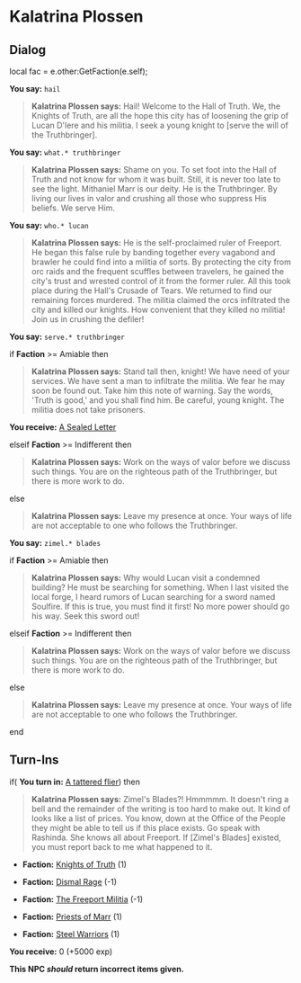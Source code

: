 # Kalatrina Plossen
## Dialog

local fac = e.other:GetFaction(e.self);



**You say:** `hail`



>**Kalatrina Plossen says:** Hail!  Welcome to the Hall of Truth.  We, the Knights of Truth, are all the hope this city has of loosening the grip of Lucan D'lere and his militia.  I seek a young knight to [serve the will of the Truthbringer].

**You say:** `what.* truthbringer`



>**Kalatrina Plossen says:** Shame on you.  To set foot into the Hall of Truth and not know for whom it was built.  Still, it is never too late to see the light.  Mithaniel Marr is our deity.  He is the Truthbringer.  By living our lives in valor and crushing all those who suppress His beliefs. We serve Him.

**You say:** `who.* lucan`



>**Kalatrina Plossen says:** He is the self-proclaimed ruler of Freeport.  He began this false rule by banding together every vagabond and brawler he could find into a militia of sorts.  By protecting the city from orc raids and the frequent scuffles between travelers, he gained the city's trust and wrested control of it from the former ruler.  All this took place during the Hall's Crusade of Tears.  We returned to find our remaining forces murdered.  The militia claimed the orcs infiltrated the city and killed our knights.  How convenient that they killed no militia!  Join us in crushing the defiler!

**You say:** `serve.* truthbringer`



if **Faction** >= Amiable then



>**Kalatrina Plossen says:** Stand tall then, knight! We have need of your services. We have sent a man to infiltrate the militia. We fear he may soon be found out. Take him this note of warning. Say the words, 'Truth is good,' and you shall find him. Be careful, young knight. The militia does not take prisoners.



**You receive:**  [A Sealed Letter](/item/18817)


elseif **Faction** >= Indifferent then



>**Kalatrina Plossen says:** Work on the ways of valor before we discuss such things. You are on the righteous path of the Truthbringer, but there is more work to do.


else



>**Kalatrina Plossen says:** Leave my presence at once.  Your ways of life are not acceptable to one who follows the Truthbringer.


**You say:** `zimel.* blades`



if **Faction** >= Amiable then



>**Kalatrina Plossen says:** Why would Lucan visit a condemned building? He must be searching for something. When I last visited the local forge, I heard rumors of Lucan searching for a sword named Soulfire. If this is true, you must find it first! No more power should go his way. Seek this sword out!


elseif **Faction** >= Indifferent then



>**Kalatrina Plossen says:** Work on the ways of valor before we discuss such things. You are on the righteous path of the Truthbringer, but there is more work to do.


else



>**Kalatrina Plossen says:** Leave my presence at once.  Your ways of life are not acceptable to one who follows the Truthbringer.

end

## Turn-Ins




if( **You turn in:** [A tattered flier](/item/18818)) then 


>**Kalatrina Plossen says:** Zimel's Blades?! Hmmmmm. It doesn't ring a bell and the remainder of the writing is too hard to make out. It kind of looks like a list of prices. You know, down at the Office of the People they might be able to tell us if this place exists. Go speak with Rashinda. She knows all about Freeport. If [Zimel's Blades] existed, you must report back to me what happened to it.


* __Faction:__ [Knights of Truth](/faction/281) (1)


* __Faction:__ [Dismal Rage](/faction/271) (-1)


* __Faction:__ [The Freeport Militia](/faction/330) (-1)


* __Faction:__ [Priests of Marr](/faction/362) (1)


* __Faction:__ [Steel Warriors](/faction/311) (1)


 **You receive:** 0 (+5000 exp)

**This NPC *should* return incorrect items given.**
